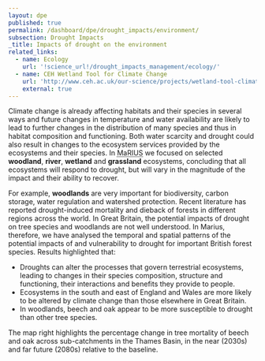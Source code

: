 ```yaml
---
layout: dpe
published: true
permalink: /dashboard/dpe/drought_impacts/environment/
subsection: Drought Impacts
_title: Impacts of drought on the environment
related_links:
  - name: Ecology
    url: '!science_url!/drought_impacts_management/ecology/'
  - name: CEH Wetland Tool for Climate Change
    url: 'http://www.ceh.ac.uk/our-science/projects/wetland-tool-climate-change'
    external: true
---
```

Climate change is already affecting habitats and their species in several ways and future changes in temperature and water availability are likely to lead to further changes in the distribution of many species and thus in habitat composition and functioning. Both water scarcity and drought could also result in changes to the ecosystem services provided by the ecosystems and their species. In <abbr title="Managing the Risks, Impacts and Uncertainties of drought and water Scarcity">MaRIUS</abbr> we focused on selected **woodland**, **river**, **wetland** and **grassland** ecosystems, concluding that all ecosystems will respond to drought, but will vary in the magnitude of the impact and their ability to recover.

<!-- interactive goes here -->

For example, **woodlands** are very important for biodiversity, carbon storage, water regulation and watershed protection. Recent literature has reported drought-induced mortality and dieback of forests in different regions across the world. In Great Britain, the potential impacts of drought on tree species and woodlands are not well understood. In Marius, therefore, we have analysed the temporal and spatial patterns of the potential impacts of and vulnerability to drought for important British forest species. Results highlighted that:

- Droughts can alter the processes that govern terrestrial ecosystems, leading to changes in their species composition, structure and functioning, their interactions and benefits they provide to people. 
- Ecosystems in the south and east of England and Wales are more likely to be altered by climate change than those elsewhere in Great Britain.
- In woodlands, beech and oak appear to be more susceptible to drought than other tree species.

The map right highlights the percentage change in tree mortality of beech and oak across sub-catchments in the Thames Basin, in the near (2030s) and far future (2080s) relative to the baseline.